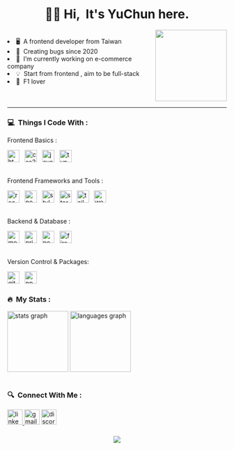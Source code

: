 <h1 align="center">👋🏻 Hi, &nbspIt's YuChun here.</h1>

<img align="right" height="164" src="https://github.com/athenacheng15/athenacheng15/assets/64196504/e51b365c-cdc8-4ccc-a5a4-ae2baf516d33"  />
<div align="left">
   <br>
   <li> 🖥&nbsp A frontend developer from Taiwan</li>
   <li> 🐞&nbsp Creating bugs since 2020</li>
   <li> 💼&nbsp I’m currently working on e-commerce company</li>
   <li> 💡&nbsp Start from frontend , aim to be full-stack</li>
   <li> 🏁&nbsp F1 lover</li>
</div>
<br clear="both">

<hr> 

<h3 align="left">💻&nbsp  Things I Code With :</h3>
<p align="left">Frontend Basics :</p>
<div align="left">
  <img src="https://img.shields.io/badge/HTML5-E34F26?logo=html5&logoColor=white&style=for-the-badge" height="28" alt="html5 logo"  />
  <img width="4" />
  <img src="https://img.shields.io/badge/CSS3-1572B6?logo=css3&logoColor=white&style=for-the-badge" height="28" alt="css3 logo"  />
  <img width="4" />
  <img src="https://img.shields.io/badge/JavaScript-F7DF1E?logo=javascript&logoColor=black&style=for-the-badge" height="28" alt="javascript logo"  />
  <img width="4" />
  <img src="https://img.shields.io/badge/TypeScript-3178C6?logo=typescript&logoColor=white&style=for-the-badge" height="28" alt="typescript logo"  />
</div>
<br clear="both">

<p align="left">Frontend Frameworks and Tools :</p>
<div align="left">
  <img src="https://img.shields.io/badge/React-61DAFB?logo=react&logoColor=black&style=for-the-badge" height="28" alt="react logo"  />
  <img width="4" />
  <img src="https://img.shields.io/badge/Next.js-000000?logo=nextdotjs&logoColor=white&style=for-the-badge" height="28" alt="nextjs logo"  />
  <img width="4" />
  <img src="https://img.shields.io/badge/styled%20components-8A2BE2?logo=styledcomponents&logoColor=white&color=DB7093&style=for-the-badge" height="28" alt="styledcomponents logo"  />
  <img width="4" />
  <img src="https://img.shields.io/badge/Storybook-FF4785?logo=storybook&logoColor=black&style=for-the-badge" height="28" alt="storybook logo"  />
  <img width="4" />
  <img src="https://img.shields.io/badge/Tailwind CSS-06B6D4?logo=tailwindcss&logoColor=black&style=for-the-badge" height="28" alt="tailwindcss logo"  />
  <img width="4" />
  <img src="https://img.shields.io/badge/Webpack-8DD6F9?logo=webpack&logoColor=black&style=for-the-badge" height="28" alt="webpack logo"  />
</div>
<br clear="both">

<p align="left">Backend & Database :</p>
<div align="left">
  <img src="https://img.shields.io/badge/MongoDB-47A248?logo=mongodb&logoColor=white&style=for-the-badge" height="28" alt="mongodb logo"  />
  <img width="4" />
  <img src="https://img.shields.io/badge/Prisma-2D3748?logo=prisma&logoColor=white&style=for-the-badge" height="28" alt="prisma logo"  />
  <img width="4" />
  <img src="https://img.shields.io/badge/Postman-FF6C37?logo=postman&logoColor=black&style=for-the-badge" height="28" alt="postman logo"  />
  <img width="4" />
  <img src="https://img.shields.io/badge/Firebase-FFCA28?logo=firebase&logoColor=black&style=for-the-badge" height="28" alt="firebase logo"  />
</div>
<br clear="both">

<p align="left">Version Control & Packages:</p>
<div align="left">
  <img src="https://img.shields.io/badge/Git-F05032?logo=git&logoColor=white&style=for-the-badge" height="28" alt="git logo"  />
  <img width="4" />
  <img src="https://img.shields.io/badge/npm-CB3837?logo=npm&logoColor=white&style=for-the-badge" height="28" alt="npm logo"  />
</div>

###

<h3 align="left">🔥&nbsp My Stats :</h3>
<div align="left">
  <img src="https://github-readme-stats.vercel.app/api?username=athenacheng15&hide_title=false&hide_rank=false&show_icons=true&include_all_commits=true&count_private=true&disable_animations=false&theme=radical&locale=en&hide_border=false&order=1" height="140" alt="stats graph"  />
  <img src="https://github-readme-stats.vercel.app/api/top-langs?username=athenacheng15&locale=en&hide_title=false&layout=compact&card_width=320&langs_count=5&theme=radical&hide_border=false&order=2" height="140" alt="languages graph"  />
</div>
<br clear="both">

<h3 align="left">🔍&nbsp Connect With Me :</h3>
<div align="left">
  <a href="https://www.linkedin.com/in/yuchuncheng-athena/" target="_blank">
    <img src="https://img.shields.io/static/v1?message=Yu-Chun%20Cheng&logo=linkedin&label=&color=333333&logoColor=white&labelColor=0077B5&style=for-the-badge" height="35" alt="linkedin logo"  />
  </a>
  <img src="https://img.shields.io/static/v1?message=athenachengyc15&logo=gmail&label=&color=333333&logoColor=white&labelColor=D14836&style=for-the-badge" height="35" alt="gmail logo"  />
  <img src="https://img.shields.io/static/v1?message=yuchun_cheng&logo=discord&label=&color=333333&logoColor=white&labelColor=5865F2&style=for-the-badge" height="35" alt="discord logo"  />
</div>

###

<div align="center">
  <img src="https://profile-counter.glitch.me/athenacheng15/count.svg?"  />
</div>


